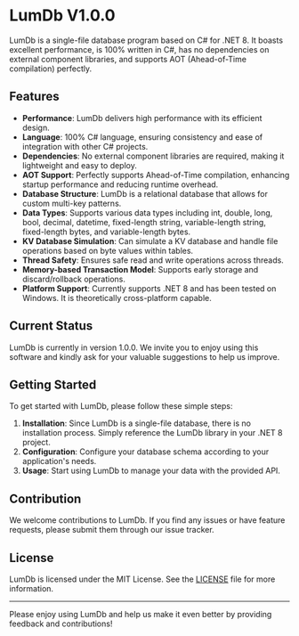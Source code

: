 # LumDb V1.0.0

LumDb is a single-file database program based on C# for .NET 8. It boasts excellent performance, is 100% written in C#, has no dependencies on external component libraries, and supports AOT (Ahead-of-Time compilation) perfectly.

## Features

- **Performance**: LumDb delivers high performance with its efficient design.
- **Language**: 100% C# language, ensuring consistency and ease of integration with other C# projects.
- **Dependencies**: No external component libraries are required, making it lightweight and easy to deploy.
- **AOT Support**: Perfectly supports Ahead-of-Time compilation, enhancing startup performance and reducing runtime overhead.
- **Database Structure**: LumDb is a relational database that allows for custom multi-key patterns.
- **Data Types**: Supports various data types including int, double, long, bool, decimal, datetime, fixed-length string, variable-length string, fixed-length bytes, and variable-length bytes.
- **KV Database Simulation**: Can simulate a KV database and handle file operations based on byte values within tables.
- **Thread Safety**: Ensures safe read and write operations across threads.
- **Memory-based Transaction Model**: Supports early storage and discard/rollback operations.
- **Platform Support**: Currently supports .NET 8 and has been tested on Windows. It is theoretically cross-platform capable.

## Current Status

LumDb is currently in version 1.0.0. We invite you to enjoy using this software and kindly ask for your valuable suggestions to help us improve.

## Getting Started

To get started with LumDb, please follow these simple steps:

1. **Installation**: Since LumDb is a single-file database, there is no installation process. Simply reference the LumDb library in your .NET 8 project.
2. **Configuration**: Configure your database schema according to your application's needs.
3. **Usage**: Start using LumDb to manage your data with the provided API.

## Contribution

We welcome contributions to LumDb. If you find any issues or have feature requests, please submit them through our issue tracker.

## License

LumDb is licensed under the MIT License. See the [LICENSE](LICENSE) file for more information.

---

Please enjoy using LumDb and help us make it even better by providing feedback and contributions!